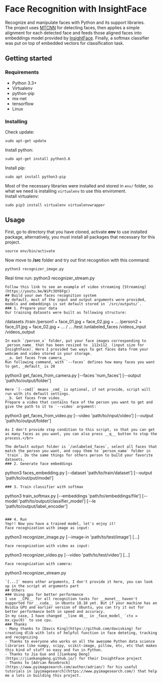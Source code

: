 # Face Recognition with InsightFace
Recognize and manipulate faces with Python and its support libraries.  
The project uses [MTCNN](https://github.com/ipazc/mtcnn) for detecting faces, then applies a simple alignment for each detected face and feeds those aligned faces into embeddings model provided by [InsightFace](https://github.com/deepinsight/insightface). Finally, a softmax classifier was put on top of embedded vectors for classification task.

## Getting started
### Requirements
- Python 3.3+
- Virtualenv
- python-pip
- mx-net
- tensorflow
- Linux
### Installing 
Check update:
```
sudo apt-get update
```
Install python:
```
sudo apt-get install python3.6
```
Install pip:
```
sudo apt install python3-pip
```
Most of the necessary libraries were installed and stored in `env/` folder, so what we need is installing `virtualenv` to use this enviroment.  
Install virtualenv:
```
sudo pip3 install virtualenv virtualenvwrapper
```
## Usage
First, go to directory that you have cloned, activate __env__ to use installed package, alternatively, you must install all packages that necessary for this project.
```
source env/bin/activate
```
Now move to __/src__ folder and try out first recognition with this command:
```
python3 recognizer_image.py 
```
Real time run:
python3 recognizer_stream.py
```
Follow this link to see an example of video streaming [Streaming](https://youtu.be/WiPc3OY6Fgc)
## Build your own faces recognition system
By default, most of the input and output arguments were provided, models and embeddings is set default stored in `/src/outputs/`.  
### 1. Prepare your data 
Our training datasets were built as following structure:
```
/datasets
  /train
    /person1
      + face_01.jpg
      + face_02.jpg
      + ...
    /person2
      + face_01.jpg
      + face_02.jpg
      + ...
    / ...
  /test
  /unlabeled_faces
  /videos_input
  /videos_output
```
In each `/person_x` folder, put your face images corresponding to _person_name_ that has been resized to _112x112_ (input size for InsightFace). Here I provided two ways to get faces data from your webcam and video stored in your storage.  
__a. Get faces from camera__  
Run following command, with `--faces` defines how many faces you want to get, _default_ is 20
```
python3 get_faces_from_camera.py [--faces 'num_faces'] [--output 'path/to/output/folder']
```
Here `[--cmd]` means _cmd_ is optional, if not provide, script will run with its default settings.  
__b. Get faces from video__  
Prepare a video that contains face of the person you want to get and give the path to it to `--video` argument:
```
python3 get_faces_from_video.py [--video 'path/to/input/video'] [--output 'path/to/output/folder']
``` 
As I don't provide stop condition to this script, so that you can get as many faces as you want, you can also press __q__ button to stop the process.</br>
  
The default output folder is `/unlabeled_faces`, select all faces that match the person you want, and copy them to `person_name` folder in `train`. Do the same things for others person to build your favorite datasets.
### 2. Generate face embeddings
```
python3 faces_embedding.py [--dataset 'path/to/train/dataset'] [--output 'path/to/out/put/model']
```
### 3. Train classifier with softmax
```
python3 train_softmax.py [--embeddings 'path/to/embeddings/file'] [--model 'path/to/output/classifier_model'] [--le 'path/to/output/label_encoder']
```

### 4. Run
Yep!! Now you have a trained model, let's enjoy it!  
Face recognization with image as input:
```
python3 recognizer_image.py [--image-in 'path/to/test/image'] [...]
```
Face recognization with video as input:
```
python3 recognizer_video.py [--video 'path/to/test/video'] [...]
```
Face recognization with camera:
```
python3 recognizer_stream.py
```
`[...]` means other arguments, I don't provide it here, you can look up in the script at arguments part
## Others
### Using gpu for better performance
I use __CPU__ for all recognition tasks for __mxnet__ haven't supported for __cuda__ in Ubuntu 18.10 yet. But if your machine has an Nvidia GPU and earlier version of Ubuntu, you can try it out for better performance both in speed and accuracy.
In my case, I have changed __line 46__ in _face_model_ `ctx = mx.cpu(0)` to use cpu. 
### Thanks
- Many thanks to [Davis King](https://github.com/davisking) for creating dlib with lots of helpful function in face deteting, tracking and recognizing
- Thanks to everyone who works on all the awesome Python data science libraries like numpy, scipy, scikit-image, pillow, etc, etc that makes this kind of stuff so easy and fun in Python.
- Thanks to Jia Guo and [Jiankang Deng](https://jiankangdeng.github.io/) for their InsightFace project
- Thanks to [Adrian Rosebrock](https://www.pyimagesearch.com/author/adrian/) for his useful tutorials in [pyimagesearch](https://www.pyimagesearch.com/) that help me a lots in building this project.
